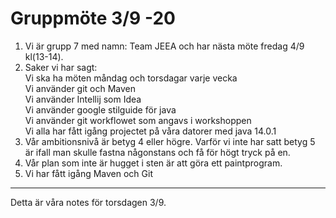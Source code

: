 # Gruppmöte 3/9 -20
1. Vi är grupp 7 med namn: Team JEEA och har nästa möte fredag 4/9 kl(13-14).
2. Saker vi har sagt:  
    Vi ska ha möten måndag och torsdagar varje vecka  
    Vi använder git och Maven  
    Vi använder Intellij som Idea  
    Vi använder google stilguide för java  
    Vi använder git workflowet som angavs i workshoppen  
    Vi alla har fått igång projectet på våra datorer med java 14.0.1  
3. Vår ambitionsnivå är betyg 4 eller högre.
Varför vi inte har satt betyg 5 är ifall man skulle fastna någonstans och få för högt tryck på en.
4. Vår plan som inte är hugget i sten är att göra ett paintprogram.
5. Vi har fått igång Maven och Git

---

Detta är våra notes för torsdagen 3/9.